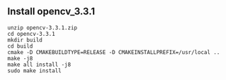 ## Install opencv_3.3.1

```
unzip opencv-3.3.1.zip 
cd opencv-3.3.1
mkdir build
cd build
cmake -D CMAKEBUILDTYPE=RELEASE -D CMAKEINSTALLPREFIX=/usr/local ..
make -j8
make all install -j8
sudo make install
```



